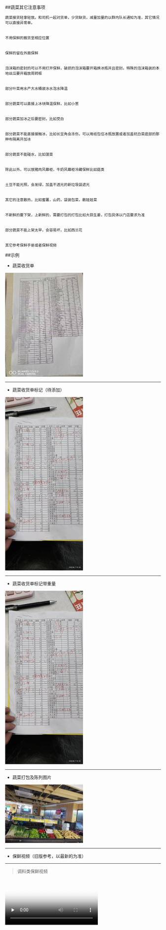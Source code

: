 ##蔬菜其它注意事项

	蔬菜接货轻拿轻放。和司机一起对货单，少货缺货，减量加量的以群内队长通知为准，其它情况可以直接异常单。
	
	
	不用保鲜的搬货至相应位置
	
	
	保鲜的留在外面保鲜
	
	
	泡沫箱的密封的可以不用打开保鲜，破损的泡沫箱要开箱换冰瓶并且密封。特殊的泡沫箱装的本地丝瓜要开箱放周转框
	
	
	部分叶菜用水产大水桶装冰水泡水降温
	
	
	部分蔬菜可以直接上冰块降温保鲜，比如小葱
	
	
	部分蔬菜加冰之后要密封，比如茭白
	
	
	部分蔬菜不能直接接触冰，比如长豆角会冻伤，可以用纸包住冰瓶放置或者加盖杭白菜底部的那种布隔离开加冰
	
	
	部分蔬菜不能碰水，比如菠菜
	
	
	除此以外，可以放猪肉风幕柜，牛奶风幕柜冷藏保鲜比如菇类
	
	
	土豆不能光照，会发绿，加盖不透光的新垃圾袋遮光
	
	
	其它的注意散热，比如蜜薯，山药，袋装包菜，散娃娃菜
	
	
	不新鲜的要下架，上新鲜的，需要打包的打包比如大蒜生姜，打包具体以门店要求为准
	
	
	部分蔬菜不能上架太早，会容易坏，比如西兰花
	

	其它参考保鲜手册或者保鲜视频
	
##示例

* 蔬菜收货单

<img src="../resources/示例蔬菜收货单.jpeg" width="50%">
 
 -----
* 蔬菜收货单标记（待添加）

<img src="../resources/示例蔬菜收货单标记.jpeg" width="50%">
 
-----
* 蔬菜收货单标记带重量

<img src="../resources/示例蔬菜收货单标记.jpeg" width="50%">

-----
* 蔬菜打包及陈列图片
 
<img src="../resources/示例蔬菜打包及陈列图片.jpeg" width="50%">

-----
* 保鲜视频（旧版参考，以最新的为准）

----
>  调料类保鲜视频
<video id="video" controls="" preload="none" poster="../resources/视频封面2.png">
<source id="mp4" src="../resources/调料类保鲜.mp4" type="video/mp4">
</videos>

-----
>  茄子保鲜视频
<video id="video" controls="" preload="none" poster="../resources/视频封面2.png">
<source id="mp4" src="./resources/茄子保鲜.mp4" type="video/mp4">
</videos>

----
>  茭白保鲜视频
<video id="video" controls="" preload="none" poster="../resources/视频封面2.png">
<source id="mp4" src="./resources/茭白保鲜.mp4" type="video/mp4">
</videos>

-----
>  叶菜保鲜视频1
<video id="video" controls="" preload="none" poster="../resources/视频封面2.png">
<source id="mp4" src="./resources/叶菜保鲜1.mp4" type="video/mp4">
</videos>

----
>  叶菜保鲜视频2
<video id="video" controls="" preload="none" poster="../resources/视频封面2.png">
<source id="mp4" src="./resources/叶菜保鲜2.mp4" type="video/mp4">
</videos>

-----
##附件

[蔬菜保鲜手册](../initwithmarkdown/蔬菜保鲜手册.md)

##其它文件

[蔬菜收货异常单.xlsx](../files/蔬菜收货异常单.xlsx)

[蔬菜最新PLU.xlsx](../files/蔬菜最新PLU.xlsx)

[夜班框子登记表.xls](../files/夜班框子登记表.xls)


#其它情况关注群内并且及时沟通^_^













